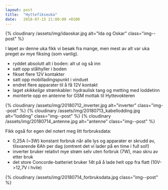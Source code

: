 ```yaml
---
layout: post
title:  "Hyttefikseuka"
date:   2018-07-15 21:00:00 +0100
---
```


{% cloudinary  /assets/img/idaoskar.jpg alt="Ida og Oskar"  class="img--post" %}

I løpet av denne uka fikk vi besøk fra mange, men mest av alt
var uka preget av mye fiksing (som vanlig).

- ryddet absolutt alt i boden: alt ut og så inn
- satt opp stålhyller i boden
- fikset flere 12V kontakter
- satt opp mobilladingspunkt i vinduet
- endret flere apparater til å få 12V kontakt
- laget _skikkelige_ strømkabler: hydraulisk tang og metting med loddetinn
- monterte opp en antenne for GSM mottak til Hyttevokteren

{% cloudinary /assets/img/20180712_inverter.jpg alt="inverter" class="img--post" %}
{% cloudinary /assets/img/20180713_kabellodding.jpg alt="lodding" class="img--post" %}
{% cloudinary /assets/img/20180714_antenne.jpg alt="antenne" class="img--post" %}

Fikk også for egen del notert meg litt forbruksdata:

- 0,25A (~3W) konstant forbruk når alle lys og apparater er skrudd av, tilsvarende 6Ah per dag (omtrent det vi lader på en time i full sol!)
- inverter bruker relativt mye strøm selv uten forbruk (7W), mao skru av etter bruk
- det store Concorde-batteriet bruker 14t på å lade helt opp fra flatt (10V->12,7V i hvile)

{% cloudinary /assets/img/20180714_forbruksdata.jpg  class="img--post" %}

